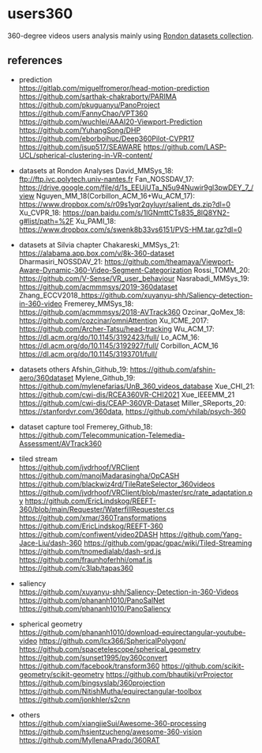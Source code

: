 # users360

360-degree videos users analysis mainly using [Rondon datasets collection](https://gitlab.com/miguelfromeror/head-motion-prediction).

## references

* prediction  
https://gitlab.com/miguelfromeror/head-motion-prediction
https://github.com/sarthak-chakraborty/PARIMA
https://github.com/pkuguanyu/PanoProject
https://github.com/FannyChao/VPT360
https://github.com/wuchlei/AAAI20-Viewport-Prediction
https://github.com/YuhangSong/DHP
https://github.com/eborboihuc/Deep360Pilot-CVPR17
https://github.com/jsup517/SEAWARE
https://github.com/LASP-UCL/spherical-clustering-in-VR-content/

* datasets at Rondon Analyses
David_MMSys_18: ftp://ftp.ivc.polytech.univ-nantes.fr
Fan_NOSSDAV_17: https://drive.google.com/file/d/1s_EEUjUTa_N5u94Nuwir9gl3pwDEY_7_/view
Nguyen_MM_18(Corbillon_ACM_16+Wu_ACM_17): https://www.dropbox.com/s/r09s1yqr2qyluyr/salient_ds.zip?dl=0
Xu_CVPR_18: https://pan.baidu.com/s/1lGNmttCTs835_8lQ8YN2-g#list/path=%2F
Xu_PAMI_18: https://www.dropbox.com/s/swenk8b33vs6151/PVS-HM.tar.gz?dl=0

* datasets at Silvia chapter
Chakareski_MMSys_21: https://alabama.app.box.com/v/8k-360-dataset
Dharmasiri_NOSSDAV_21: https://github.com/theamaya/Viewport-Aware-Dynamic-360-Video-Segment-Categorization
Rossi_TOMM_20: https://github.com/V-Sense/VR_user_behaviour
Nasrabadi_MMSys_19: https://github.com/acmmmsys/2019-360dataset
Zhang_ECCV2018_https://github.com/xuyanyu-shh/Saliency-detection-in-360-video
Fremerey_MMSys_18: https://github.com/acmmmsys/2018-AVTrack360
Ozcinar_QoMex_18: https://github.com/cozcinar/omniAttention
Xu_ICME_2017: https://github.com/Archer-Tatsu/head-tracking
Wu_ACM_17: https://dl.acm.org/do/10.1145/3192423/full/
Lo_ACM_16: https://dl.acm.org/do/10.1145/3192927/full/
Corbillon_ACM_16 https://dl.acm.org/do/10.1145/3193701/full/

* datasets others
Afshin_Github_19: https://github.com/afshin-aero/360dataset
Mylene_Github_19: https://github.com/mylenefarias/UnB_360_videos_database
Xue_CHI_21: https://github.com/cwi-dis/RCEA360VR-CHI2021
Xue_IEEEMM_21 https://github.com/cwi-dis/CEAP-360VR-Dataset
Miller_SReports_20: https://stanfordvr.com/360data, https://github.com/vhilab/psych-360

* dataset capture tool
Fremerey_Github_18: https://github.com/Telecommunication-Telemedia-Assessment/AVTrack360

* tiled stream  
https://github.com/jvdrhoof/VRClient
https://github.com/manojMadarasingha/OpCASH
https://github.com/blackwiz4rd/TileRateSelector_360videos
https://github.com/jvdrhoof/VRClient/blob/master/src/rate_adaptation.py
https://github.com/EricLindskog/REEFT-360/blob/main/Requester/WaterfillRequester.cs
https://github.com/xmar/360Transformations
https://github.com/EricLindskog/REEFT-360
https://github.com/confiwent/video2DASH
https://github.com/Yang-Jace-Liu/dash-360
https://github.com/gpac/gpac/wiki/Tiled-Streaming
https://github.com/tnomedialab/dash-srd.js
https://github.com/fraunhoferhhi/omaf.js
https://github.com/c3lab/tapas360

* saliency   
https://github.com/xuyanyu-shh/Saliency-Detection-in-360-Videos
https://github.com/phananh1010/PanoSalNet
https://github.com/phananh1010/PanoSaliency

* spherical geometry  
https://github.com/phananh1010/download-equirectangular-youtube-video
https://github.com/lcx366/SphericalPolygon/
https://github.com/spacetelescope/spherical_geometry
https://github.com/sunset1995/py360convert
https://github.com/facebook/transform360
https://github.com/scikit-geometry/scikit-geometry
https://github.com/bhautikj/vrProjector
https://github.com/bingsyslab/360projection
https://github.com/NitishMutha/equirectangular-toolbox
https://github.com/jonkhler/s2cnn

* others  
https://github.com/xiangjieSui/Awesome-360-processing
https://github.com/hsientzucheng/awesome-360-vision
https://github.com/MyllenaAPrado/360RAT
